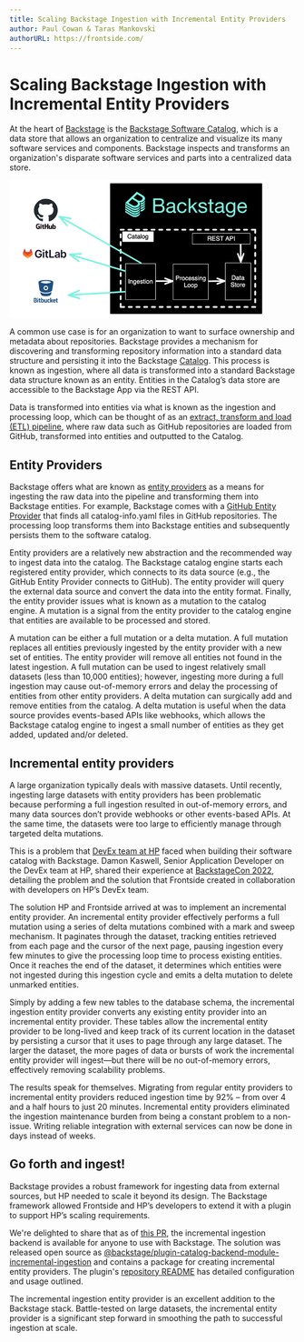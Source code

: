 ```yaml
---
title: Scaling Backstage Ingestion with Incremental Entity Providers
author: Paul Cowan & Taras Mankovski
authorURL: https://frontside.com/
---
```

# Scaling Backstage Ingestion with Incremental Entity Providers

At the heart of [Backstage](backstage.io) is the [Backstage Software Catalog](https://backstage.io/docs/features/software-catalog/software-catalog-overview), which is a data store that allows an organization to centralize and visualize its many software services and components. Backstage inspects and transforms an organization's disparate software services and parts into a centralized data store. 

![catalog pipeline](./assets/catalog-pipeline.png)

A common use case is for an organization to want to surface ownership and metadata about repositories. Backstage provides a mechanism for discovering and transforming repository information into a standard data structure and persisting it into the Backstage [Catalog](https://backstage.io/docs/features/software-catalog/software-catalog-overview). This process is known as ingestion, where all data is transformed into a standard Backstage data structure known as an entity. Entities in the Catalog’s data store are accessible to the Backstage App via the REST API.

Data is transformed into entities via what is known as the ingestion and processing loop, which can be thought of as an [extract, transform and load (ETL) pipeline](https://en.wikipedia.org/wiki/Extract,_transform,_load), where raw data such as GitHub repositories are loaded from GitHub, transformed into entities and outputted to the Catalog. 

## Entity Providers

Backstage offers what are known as [entity providers](https://backstage.io/docs/features/software-catalog/life-of-an-entity) as a means for ingesting the raw data into the pipeline and transforming them into Backstage entities. For example, Backstage comes with a [GitHub Entity Provider](https://backstage.io/docs/reference/plugin-catalog-backend-module-github) that finds all catalog-info.yaml files in GitHub repositories. The processing loop transforms them into Backstage entities and subsequently persists them to the software catalog. 

Entity providers are a relatively new abstraction and the recommended way to ingest data into the catalog. The Backstage catalog engine starts each registered entity provider, which connects to its data source (e.g., the GitHub Entity Provider connects to GitHub). The entity provider will query the external data source and convert the data into the entity format. Finally, the entity provider issues what is known as a mutation to the catalog engine. A mutation is a signal from the entity provider to the catalog engine that entities are available to be processed and stored.

A mutation can be either a full mutation or a delta mutation. A full mutation replaces all entities previously ingested by the entity provider with a new set of entities. The entity provider will remove all entities not found in the latest ingestion. A full mutation can be used to ingest relatively small datasets (less than 10,000 entities); however, ingesting more during a full ingestion may cause out-of-memory errors and delay the processing of entities from other entity providers. A delta mutation can surgically add and remove entities from the catalog. A delta mutation is useful when the data source provides events-based APIs like webhooks, which allows the Backstage catalog engine to ingest a small number of entities as they get added, updated and/or deleted.

## Incremental entity providers

A large organization typically deals with massive datasets. Until recently, ingesting large datasets with entity providers has been problematic because performing a full ingestion resulted in out-of-memory errors, and many data sources don’t provide webhooks or other events-based APIs. At the same time, the datasets were too large to efficiently manage through targeted delta mutations.

This is a problem that [DevEx team at HP](http://hp.com) faced when building their software catalog with Backstage. Damon Kaswell, Senior Application Developer on the DevEx team at HP, shared their experience at [BackstageCon 2022](https://www.youtube.com/watch?v=5qHyZntKXRU&list=PLj6h78yzYM2OKySsTuiip3BqmdYZQRnSf&index=13), detailing the problem and the solution that Frontside created in collaboration with developers on HP’s DevEx team.

 
The solution HP and Frontside arrived at was to implement an incremental entity provider. An incremental entity provider effectively performs a full mutation using a series of delta mutations combined with a mark and sweep mechanism. It paginates through the dataset, tracking entities retrieved from each page and the cursor of the next page, pausing ingestion every few minutes to give the processing loop time to process existing entities. Once it reaches the end of the dataset, it determines which entities were not ingested during this ingestion cycle and emits a delta mutation to delete unmarked entities.

Simply by adding a few new tables to the database schema, the incremental ingestion entity provider converts any existing entity provider into an incremental entity provider. These tables allow the incremental entity provider to be long-lived and keep track of its current location in the dataset by persisting a cursor that it uses to page through any large dataset. The larger the dataset, the more pages of data or bursts of work the incremental entity provider will ingest—but there will be no out-of-memory errors, effectively removing scalability problems. 

The results speak for themselves. Migrating from regular entity providers to incremental entity providers reduced ingestion time by 92% – from over 4 and a half hours to just 20 minutes. Incremental entity providers eliminated the ingestion maintenance burden from being a constant problem to a non-issue. Writing reliable integration with external services can now be done in days instead of weeks. 


## Go forth and ingest!

Backstage provides a robust framework for ingesting data from external sources, but HP needed to scale it beyond its design. The Backstage framework allowed Frontside and HP’s developers to extend it with a plugin to support HP’s scaling requirements.

We're delighted to share that as of [this PR](https://github.com/backstage/backstage/pull/14356), the incremental ingestion backend is available for anyone to use with Backstage. The solution was released open source as [@backstage/plugin-catalog-backend-module-incremental-ingestion](https://github.com/backstage/backstage/tree/master/plugins/catalog-backend-module-incremental-ingestion#backstageplugin-catalog-backend-module-incremental-ingestion) and contains a package for creating incremental entity providers. The plugin's [repository README](https://github.com/backstage/backstage/tree/master/plugins/catalog-backend-module-incremental-ingestion) has detailed configuration and usage outlined.

The incremental ingestion entity provider is an excellent addition to the Backstage stack. Battle-tested on large datasets, the incremental entity provider is a significant step forward in smoothing the path to successful ingestion at scale.